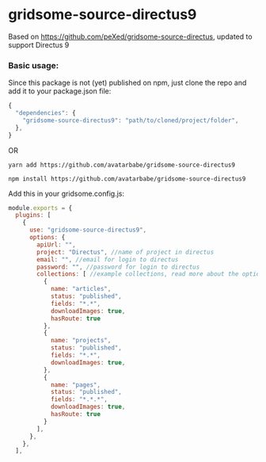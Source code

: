 # gridsome-source-directus9

Based on https://github.com/peXed/gridsome-source-directus, updated to support Directus 9

### Basic usage:

Since this package is not (yet) published on npm, just clone the repo and add it to your package.json file:
```javascript 
{
  "dependencies": {
    "gridsome-source-directus9": "path/to/cloned/project/folder",
  },
}
```
OR
```
yarn add https://github.com/avatarbabe/gridsome-source-directus9

npm install https://github.com/avatarbabe/gridsome-source-directus9
```

Add this in your gridsome.config.js:
```javascript 
module.exports = {
  plugins: [
    {
      use: "gridsome-source-directus9",
      options: {
        apiUrl: "",
        project: "Directus", //name of project in directus
        email: "", //email for login to directus
        password: "", //password for login to directus
        collections: [ //example collections, read more about the options here: https://github.com/peXed/gridsome-source-directus
          {
            name: "articles",
            status: "published",
            fields: "*.*",
            downloadImages: true,
            hasRoute: true
          },
          {
            name: "projects",
            status: "published",
            fields: "*.*",
            downloadImages: true,
          },
          {
            name: "pages",
            status: "published",
            fields: "*.*.*",
            downloadImages: true,
            hasRoute: true
          }
        ],
      },
    },
  ],
  ```
